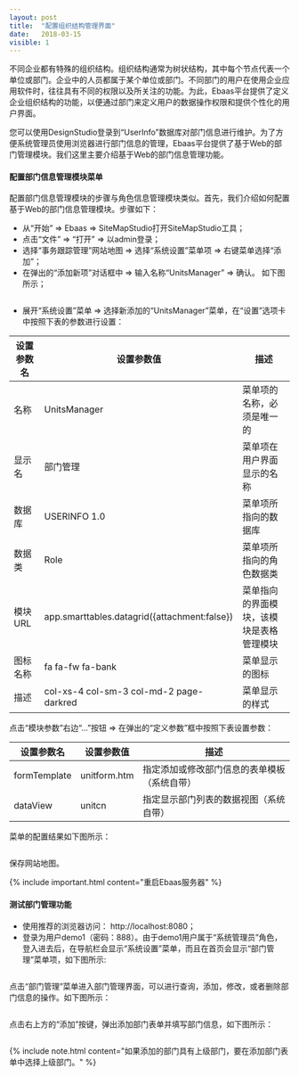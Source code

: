 ```yaml
---
layout: post
title:  "配置组织结构管理界面"
date:   2018-03-15
visible: 1
---
```


不同企业都有特殊的组织结构。组织结构通常为树状结构，其中每个节点代表一个单位或部门。企业中的人员都属于某个单位或部门。不同部门的用户在使用企业应用软件时，往往具有不同的权限以及所关注的功能。为此，Ebaas平台提供了定义企业组织结构的功能，以便通过部门来定义用户的数据操作权限和提供个性化的用户界面。

您可以使用DesignStudio登录到“UserInfo”数据库对部门信息进行维护。为了方便系统管理员使用浏览器进行部门信息的管理，Ebaas平台提供了基于Web的部门管理模块。我们这里主要介绍基于Web的部门信息管理功能。

#### 配置部门信息管理模块菜单

配置部门信息管理模块的步骤与角色信息管理模块类似。首先，我们介绍如何配置基于Web的部门信息管理模块。步骤如下：

* 从“开始” => Ebaas => SiteMapStudio打开SiteMapStudio工具；
* 点击“文件” => “打开” => 以admin登录；
* 选择“事务跟踪管理”网站地图 => 选择“系统设置”菜单项 => 右键菜单选择“添加”；
* 在弹出的“添加新项”对话框中 => 输入名称“UnitsManager” => 确认。 如下图所示；

<img src="{{'/assets/img/2018-3-15-创建部门管理菜单.png' | prepend: site.baseurl }}" alt="">

* 展开“系统设置”菜单 => 选择新添加的“UnitsManager”菜单，在“设置”选项卡中按照下表的参数进行设置：

| 设置参数名 | 设置参数值 | 描述 |
|-------|--------|---------|
| 名称 | UnitsManager | 菜单项的名称，必须是唯一的 |
| 显示名 | 部门管理 | 菜单项在用户界面显示的名称 |
| 数据库 | USERINFO 1.0 | 菜单项所指向的数据库 |
| 数据类 | Role | 菜单项所指向的角色数据类 |
| 模块URL | app.smarttables.datagrid({attachment:false}) | 菜单指向的界面模块，该模块是表格管理模块 |
| 图标名称 | fa fa-fw fa-bank | 菜单显示的图标 |
| 描述 | col-xs-4 col-sm-3 col-md-2 page-darkred | 菜单显示的样式 |

点击“模块参数”右边“...”按钮 => 在弹出的“定义参数”框中按照下表设置参数：

| 设置参数名 | 设置参数值 | 描述 |
|-------|--------|---------|
| formTemplate | unitform.htm | 指定添加或修改部门信息的表单模板（系统自带） |
| dataView | unitcn | 指定显示部门列表的数据视图（系统自带） |

菜单的配置结果如下图所示：

<img src="{{'/assets/img/2018-3-15-配置部门管理菜单.png' | prepend: site.baseurl }}" alt="">

保存网站地图。

{% include important.html content="重启Ebaas服务器" %}

#### 测试部门管理功能

* 使用推荐的浏览器访问： http://localhost:8080；
* 登录为用户demo1（密码：888）。由于demo1用户属于“系统管理员”角色，登入进去后，在导航栏会显示“系统设置”菜单，而且在首页会显示“部门管理”菜单项，如下图所示:

<img src="{{'/assets/img/2018-3-15-测试部门管理菜单.png' | prepend: site.baseurl }}" alt="">

点击“部门管理”菜单进入部门管理界面，可以进行查询，添加，修改，或者删除部门信息的操作。如下图所示：

<img src="{{'/assets/img/2018-3-15-使用部门管理菜单.png' | prepend: site.baseurl }}" alt="">

点击右上方的“添加”按键，弹出添加部门表单并填写部门信息，如下图所示：

<img src="{{'/assets/img/2018-3-15-添加部门表单.png' | prepend: site.baseurl }}" alt="">

{% include note.html content="如果添加的部门具有上级部门，要在添加部门表单中选择上级部门。" %}

